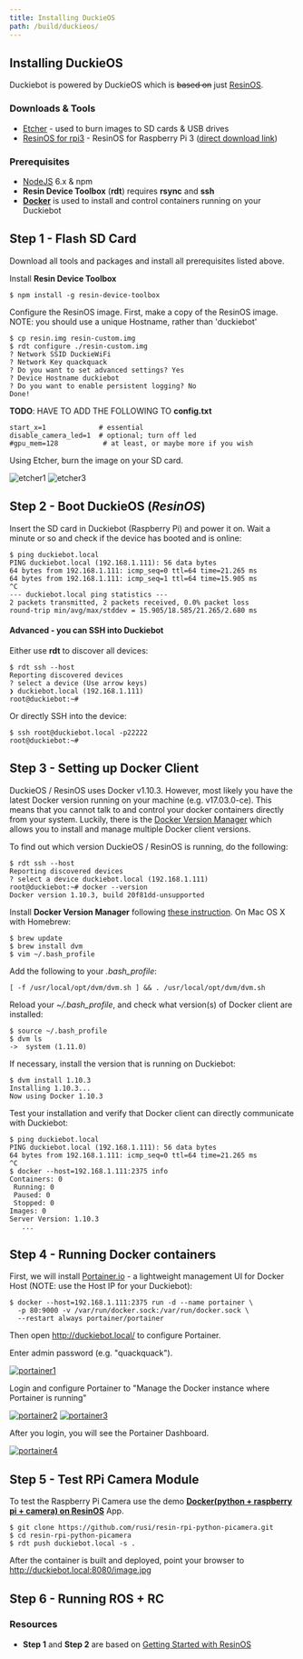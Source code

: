 ```yaml
---
title: Installing DuckieOS
path: /build/duckieos/
---
```


<section>

# Installing DuckieOS

Duckiebot is powered by DuckieOS which is ~~based on~~ just [ResinOS](https://resinos.io/).

### Downloads & Tools
* [Etcher](https://etcher.io) - used to burn images to SD cards & USB drives
* [ResinOS for rpi3](https://resinos.io/#downloads-raspberrypi) - ResinOS for Raspberry Pi 3 ([direct download link](https://files.resin.io/resinos/raspberrypi3/2.0.0-beta.1/resin-dev.zip))

### Prerequisites
* [NodeJS](https://nodejs.org) 6.x & npm
* **Resin Device Toolbox** (**rdt**) requires **rsync** and **ssh**
* **[Docker](https://www.docker.com)** is used to install and control containers running on your Duckiebot

</section>

<section>

## Step 1 - Flash SD Card

Download all tools and packages and install all prerequisites listed above.

Install **Resin Device Toolbox**
```
$ npm install -g resin-device-toolbox
```

Configure the ResinOS image. First, make a copy of the ResinOS image.
NOTE: you should use a unique Hostname, rather than 'duckiebot'
```
$ cp resin.img resin-custom.img
$ rdt configure ./resin-custom.img
? Network SSID DuckieWiFi
? Network Key quackquack
? Do you want to set advanced settings? Yes
? Device Hostname duckiebot
? Do you want to enable persistent logging? No
Done!
```

**TODO**: HAVE TO ADD THE FOLLOWING TO **config.txt**
<!-- {p:.alert .alert-danger} -->

```
start_x=1             # essential
disable_camera_led=1  # optional; turn off led
#gpu_mem=128           # at least, or maybe more if you wish
```


Using Etcher, burn the image on your SD card.

![etcher1](/images/etcher1.png)<!-- {.small} -->
![etcher3](/images/etcher3.png)<!-- {.small} -->
<!-- {p:.center} -->

</section>

<section>

## Step 2 - Boot DuckieOS (_ResinOS_)

Insert the SD card in Duckiebot (Raspberry Pi) and power it on. Wait a minute or so and check if the device has booted and is online:

```
$ ping duckiebot.local
PING duckiebot.local (192.168.1.111): 56 data bytes
64 bytes from 192.168.1.111: icmp_seq=0 ttl=64 time=21.265 ms
64 bytes from 192.168.1.111: icmp_seq=1 ttl=64 time=15.905 ms
^C
--- duckiebot.local ping statistics ---
2 packets transmitted, 2 packets received, 0.0% packet loss
round-trip min/avg/max/stddev = 15.905/18.585/21.265/2.680 ms
```

#### **Advanced** - you can SSH into Duckiebot

Either use **rdt** to discover all devices:
```
$ rdt ssh --host
Reporting discovered devices
? select a device (Use arrow keys)
❯ duckiebot.local (192.168.1.111)
root@duckiebot:~#
```

Or directly SSH into the device:
```
$ ssh root@duckiebot.local -p22222
root@duckiebot:~#
```

</section>

<section>

## Step 3 - Setting up Docker Client

DuckieOS / ResinOS uses Docker v1.10.3. However, most likely you have the latest Docker version running
on your machine (e.g. v17.03.0-ce). This means that you cannot talk to and control your docker containers
directly from your system. Luckily, there is the [Docker Version Manager](https://github.com/howtowhale/dvm) which allows you to install and manage multiple Docker client versions.

To find out which version DuckieOS / ResinOS is running, do the following:
```
$ rdt ssh --host
Reporting discovered devices
? select a device duckiebot.local (192.168.1.111)
root@duckiebot:~# docker --version
Docker version 1.10.3, build 20f81dd-unsupported
```

Install **Docker Version Manager** following [these instruction](https://getcarina.com/blog/docker-version-manager/).
On Mac OS X with Homebrew:
```
$ brew update
$ brew install dvm
$ vim ~/.bash_profile
```

Add the following to your _.bash_profile_:
```
[ -f /usr/local/opt/dvm/dvm.sh ] && . /usr/local/opt/dvm/dvm.sh
```

Reload your _~/.bash_profile_, and check what version(s) of Docker client are installed:
```
$ source ~/.bash_profile
$ dvm ls
->	system (1.11.0)
```

If necessary, install the version that is running on Duckiebot:
```
$ dvm install 1.10.3
Installing 1.10.3...
Now using Docker 1.10.3
```

Test your installation and verify that Docker client can directly communicate with Duckiebot:
```
$ ping duckiebot.local
PING duckiebot.local (192.168.1.111): 56 data bytes
64 bytes from 192.168.1.111: icmp_seq=0 ttl=64 time=21.265 ms
^C
$ docker --host=192.168.1.111:2375 info
Containers: 0
 Running: 0
 Paused: 0
 Stopped: 0
Images: 0
Server Version: 1.10.3
   ...
```

</section>

<section>

## Step 4 - Running Docker containers

First, we will install [Portainer.io](http://portainer.io) - a lightweight management UI for Docker Host (NOTE: use the Host IP for your Duckiebot):
```
$ docker --host=192.168.1.111:2375 run -d --name portainer \
  -p 80:9000 -v /var/run/docker.sock:/var/run/docker.sock \
  --restart always portainer/portainer
```
Then open http://duckiebot.local/ to configure Portainer.

Enter admin password (e.g. "quackquack").

[![portainer1](/images/portainer1.png)](/images/portainer1.png)<!-- {.small} -->
<!-- {p:.center} -->

Login and configure Portainer to "Manage the Docker instance where Portainer is running"

[![portainer2](/images/portainer2.png)](/images/portainer2.png)<!-- {.small} -->
[![portainer3](/images/portainer3.png)](/images/portainer3.png)<!-- {.small} -->
<!-- {p:.center} -->

After you login, you will see the Portainer Dashboard.

[![portainer4](/images/portainer4.png)](/images/portainer4.png)<!-- {.small} -->
<!-- {p:.center} -->

</section>

<section>

## Step 5 - Test RPi Camera Module

To test the Raspberry Pi Camera use the demo
**[Docker(python + raspberry pi + camera) on ResinOS](https://github.com/rusi/resin-rpi-python-picamera)** App.

```
$ git clone https://github.com/rusi/resin-rpi-python-picamera.git
$ cd resin-rpi-python-picamera
$ rdt push duckiebot.local -s .
```

After the container is built and deployed, point your browser to http://duckiebot.local:8080/image.jpg

</section>

<section>

## Step 6 - Running ROS + RC

</section>

<section>

### Resources

* **Step 1** and **Step 2** are based on [Getting Started with ResinOS](https://resinos.io/docs/raspberrypi3/gettingstarted/)

</section>